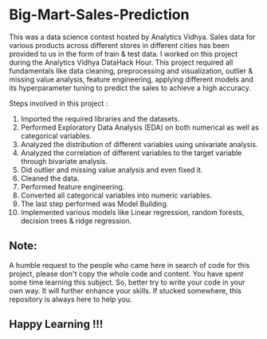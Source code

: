 # Big-Mart-Sales-Prediction

This was a data science contest hosted by Analytics Vidhya. Sales data for various products across different stores in different cities has been provided to us in the form of train & test data. I worked on this project during the Analytics Vidhya DataHack Hour. This project required all fundamentals like data cleaning, preprocessing and visualization, outlier & missing value analysis, feature engineering, applying different models and its hyperparameter tuning to predict the sales to achieve a high accuracy.

Steps involved in this project :
1) Imported the required libraries and the datasets.
2) Performed Exploratory Data Analysis (EDA) on both numerical as well as categorical variables.
3) Analyzed the distribution of different variables using univariate analysis.
4) Analyzed the correlation of different variables to the target variable through bivariate analysis.
5) Did outlier and missing value analysis and even fixed it.
6) Cleaned the data.
7) Performed feature engineering.
8) Converted all categorical variables into numeric variables.
9) The last step performed was Model Building.
10) Implemented various models like Linear regression, random forests, decision trees & ridge regression.



## Note:
A humble request to the people who came here in search of code for this project, please don't copy the whole code and content. You have spent some time learning this subject. So, better try to write your code in your own way. It will further enhance your skills. If stucked somewhere, this repository is always here to help you.

## Happy Learning !!!
